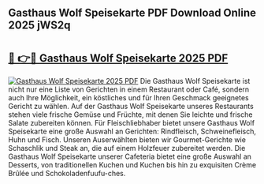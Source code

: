 ## Gasthaus Wolf Speisekarte PDF Download Online 2025 jWS2q

# <h2><a href="http://gc8jjw.nevu.top/?p=Gasthaus+Wolf+Speisekarte">🔗 👉🔴 Gasthaus Wolf Speisekarte 2025 PDF</a></h2>

[![Gasthaus Wolf Speisekarte 2025 PDF](https://i.imgur.com/dBaPXMq.png)](http://gc8jjw.nevu.top/?p=Gasthaus+Wolf+Speisekarte)
Die Gasthaus Wolf Speisekarte ist nicht nur eine Liste von Gerichten in einem Restaurant oder Café, sondern auch Ihre Möglichkeit, ein köstliches und für Ihren Geschmack geeignetes Gericht zu wählen. Auf der Gasthaus Wolf Speisekarte unseres Restaurants stehen viele frische Gemüse und Früchte, mit denen Sie leichte und frische Salate zubereiten können. Für Fleischliebhaber bietet unsere Gasthaus Wolf Speisekarte eine große Auswahl an Gerichten: Rindfleisch, Schweinefleisch, Huhn und Fisch. Unseren Auserwählten bieten wir Gourmet-Gerichte wie Schaschlik und Steak an, die auf einem Holzfeuer zubereitet werden. Die Gasthaus Wolf Speisekarte unserer Cafeteria bietet eine große Auswahl an Desserts, von traditionellen Kuchen und Kuchen bis hin zu exquisiten Crème Brûlée und Schokoladenfuufu-ches.
